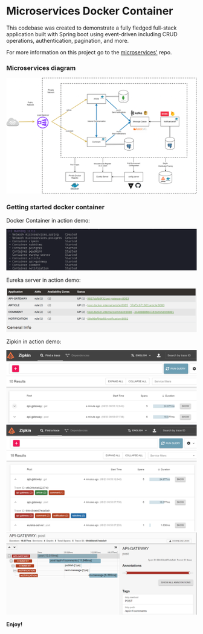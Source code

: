 # Microservices Docker Container




This codebase was created to demonstrate a fully fledged full-stack application built with Spring boot using event-driven including CRUD operations, authentication, pagination, and more.

For more information on this project go to the [microservices'](https://github.com/canguejamba/microservices) repo.

### Microservices diagram
![](/resources/screenshot.png)


### Getting started docker container

Docker Container in action demo:

![](/resources/cmd.png)

Eureka server in action demo:

![](/resources/eureka.png)

Zipkin in action demo:

![](/resources/zipkin1.png)
![](/resources/zipkin2.png)
![](/resources/zipkin3.png)



**Enjoy!**

